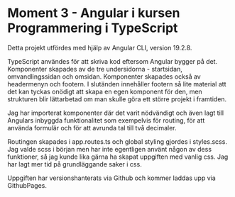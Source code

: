 # Moment 3 - Angular i kursen Programmering i TypeScript

Detta projekt utfördes med hjälp av Angular CLI, version 19.2.8.

TypeScript användes för att skriva kod eftersom Angular bygger på det. Komponenter skapades av de tre undersidorna - startsidan, omvandlingssidan och omsidan. Komponenter skapades också av headermenyn och footern. I slutänden innehåller footern så lite material att det kan tyckas onödigt att skapa en egen komponent för den, men strukturen blir lättarbetad om man skulle göra ett större projekt i framtiden. 

Jag har importerat komponenter där det varit nödvändigt och även lagt till Angulars inbyggda funktionalitet  som exempelvis för routing, för att använda formulär och för att avrunda tal till två decimaler.

Routingen skapades i app.routes.ts och global styling gjordes i styles.scss. Jag valde scss i början men har inte egentligen använt någon av dess funktioner, så jag kunde lika gärna ha skapat uppgiften med vanlig css. Jag har lagt mer tid på grundläggande saker i css. 

Uppgiften har versionshanterats via Github och kommer laddas upp via GithubPages.

